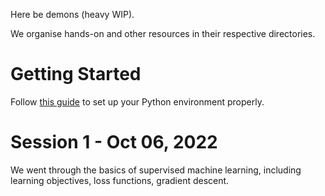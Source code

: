 Here be demons (heavy WIP).

We organise hands-on and other resources in their respective directories.

# Getting Started

Follow [this guide](https://geraltofrivia783.notion.site/A-pedantic-guide-to-get-yourself-up-and-running-with-Python-virtual-conda-environments-d436c6f8912b483d920995f7a24c2f92) to set up your Python environment properly.

# Session 1 - Oct 06, 2022

We went through the basics of supervised machine learning, including learning objectives, loss functions, gradient descent. 
